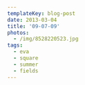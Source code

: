 ```yaml
---
templateKey: blog-post
date: 2013-03-04
title: '09-07-09'
photos:
  - /img/8528220523.jpg
tags:
  - eva
  - square
  - summer
  - fields
---
```

